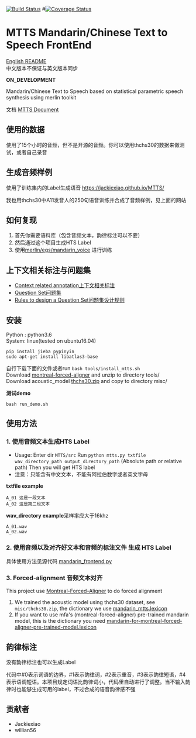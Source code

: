 [![Build Status](https://travis-ci.org/Jackiexiao/MTTS.svg?branch=dev)](https://travis-ci.org/Jackiexiao/MTTS)
#[![Coverage Status](https://coveralls.io/repos/github/Jackiexiao/MTTS/badge.svg?branch=master)](https://coveralls.io/github/Jackiexiao/MTTS?branch=master)
# MTTS Mandarin/Chinese Text to Speech FrontEnd

[English README](https://github.com/Jackiexiao/MTTS/blob/master/README.md)  
中文版本不保证与英文版本同步

**ON_DEVELOPMENT**

Mandarin/Chinese Text to Speech based on statistical parametric speech 
synthesis using merlin toolkit

文档 [MTTS Document](http://mtts.readthedocs.io/zh_CN/latest/#)  

## 使用的数据
使用了15个小时的音频，但不是开源的音频。你可以使用thchs30的数据来做测试，或者自己录音

## 生成音频样例
使用了训练集内的Label生成语音 https://jackiexiao.github.io/MTTS/

我也用thchs30中A11发音人的250句语音训练并合成了音频样例，见上面的网站

## 如何复现

1. 首先你需要语料库（包含音频文本，韵律标注可以不要）
2. 然后通过这个项目生成HTS Label
3. 使用[merlin/egs/mandarin_voice](https://github.com/CSTR-Edinburgh/merlin/tree/master/egs/mandarin_voice) 进行训练

## 上下文相关标注与问题集
* [Context related annotation上下文相关标注](https://github.com/Jackiexiao/MTTS/blob/master/misc/mandarin_label.md)
* [Question Set问题集](https://github.com/Jackiexiao/MTTS/blob/master/misc/questions-mandarin.hed)
* [Rules to design a Question Set问题集设计规则](https://github.com/Jackiexiao/MTTS/blob/master/docs/mddocs/question.md)


## 安装
Python : python3.6  
System: linux(tested on ubuntu16.04)  
```
pip install jieba pypinyin
sudo apt-get install libatlas3-base
```
自行下载下面的文件或者run `bash tools/install_mtts.sh`  
Download [montreal-forced-aligner](https://github.com/MontrealCorpusTools/Montreal-Forced-Aligner/releases/download/v1.0.0/montreal-forced-aligner_linux.tar.gz) and unzip to directory tools/  
Download acoustic_model
[thchs30.zip](https://github.com/Jackiexiao/MTTS/releases/download/v0.1/thchs30.zip) and copy to directory misc/  

**测试demo**
```
bash run_demo.sh
```

## 使用方法
### 1. 使用音频文本生成HTS Label
* Usage: Enter dir `MTTS/src` Run `python mtts.py txtfile wav_directory_path output_directory_path` (Absolute path or relative path) Then you will get HTS label
* 注意：只能含有中文文本，不能有阿拉伯数字或者英文字母

**txtfile example**
```
A_01 这是一段文本
A_02 这是第二段文本
```
**wav_directory example**采样率应大于16khz
```
A_01.wav  
A_02.wav  
```

### 2. 使用音频以及对齐好文本和音频的标注文件 生成 HTS Label
具体使用方法见源代码
[mandarin_frontend.py](https://github.com/Jackiexiao/MTTS/blob/master/src/mandarin_frontend.py)

### 3. Forced-alignment 音频文本对齐
This project use [Montreal-Forced-Aligner](https://github.com/MontrealCorpusTools/Montreal-Forced-Aligner) to do forced alignment
1. We trained the acoustic model using thchs30 dataset, see `misc/thchs30.zip`, the dictionary we use [mandarin_mtts.lexicon](https://github.com/Jackiexiao/MTTS/blob/master/misc/mandarin_mtts.lexicon)
2. If you want to use mfa's (montreal-forced-aligner) pre-trained mandarin model, this is the dictionary you need [mandarin-for-montreal-forced-aligner-pre-trained-model.lexicon](https://github.com/Jackiexiao/MTTS/blob/master/misc/mandarin-for-montreal-forced-aligner-pre-trained-model.lexicon)

## 韵律标注
没有韵律标注也可以生成Label

代码中#0表示词语的边界，#1表示韵律词，#2表示重音，#3表示韵律短语，#4表示语调短语。本项目规定词语比韵律词小，代码里自动进行了调整。当不输入韵律时也能够生成可用的label，不过合成的语音韵律感不强

## 贡献者
* Jackiexiao
* willian56

